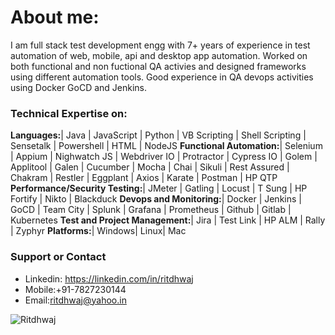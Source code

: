 # About me:
I am full stack test development engg with 7+ years of experience in test automation of web, mobile, api and desktop app automation. Worked on both functional and non fuctional QA activies and designed frameworks using different automation tools. Good experience in QA devops activities using Docker GoCD and Jenkins.

### Technical Expertise on:
 **Languages:**| Java | JavaScript | Python | VB Scripting | Shell Scripting | Sensetalk | Powershell | HTML | NodeJS
 **Functional Automation:**| Selenium | Appium | Nighwatch JS | Webdriver IO | Protractor | Cypress IO | Golem | Applitool | Galen | Cucumber | Mocha | Chai | Sikuli | Rest Assured | Chakram | Restler | Eggplant | Axios | Karate | Postman | HP QTP
 **Performance/Security Testing:**| JMeter | Gatling | Locust | T Sung | HP Fortify | Nikto | Blackduck
 **Devops and Monitoring:**| Docker | Jenkins | GoCD | Team City | Splunk | Grafana | Prometheus | Github | Gitlab | Kubernetes
 **Test and Project Management:**| Jira | Test Link | HP ALM | Rally | Zyphyr
 **Platforms:**| Windows| Linux| Mac



### Support or Contact
* Linkedin: https://linkedin.com/in/ritdhwaj
* Mobile:+91-7827230144
* Email:ritdhwaj@yahoo.in

![Ritdhwaj](/images/ritdhwaj.jpg)
